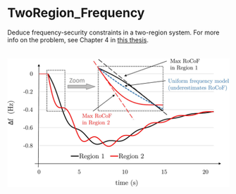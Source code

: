 # TwoRegion_Frequency
Deduce frequency-security constraints in a two-region system. For more info on the problem, see Chapter 4 in [this thesis](
https://arxiv.org/abs/2001.03751).
<br />
<br />
<br />
![example1](figs/Multi_area_LatexFont2.jpg)
  
